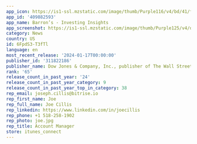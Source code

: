 ```yaml
---
app_icon: https://is1-ssl.mzstatic.com/image/thumb/Purple116/v4/bd/41/fc/bd41fcd5-6307-e036-92c3-fd60abf7fc03/AppIcon-0-0-1x_U007emarketing-0-7-0-85-220.png/1024x1024bb.png
app_id: '409882593'
app_name: Barron’s - Investing Insights
app_screenshot: https://is1-ssl.mzstatic.com/image/thumb/Purple125/v4/d9/a5/8b/d9a58baf-31d1-6ede-814d-7730fc8cb09f/40e4cd9a-5634-4348-a9af-e22b06b87177_01_1242_x_2688-iphone_xs_max.jpg/1242x2688bb.png
category: News
country: US
id: 6FpdS3-T3fTl
language: en
most_recent_release: '2024-01-17T00:00:00'
publisher_id: '311822186'
publisher_name: Dow Jones & Company, Inc., publisher of The Wall Street Journal.
rank: '65'
release_count_in_past_year: '24'
release_count_in_past_year_category: 9
release_count_in_past_year_top_in_category: 38
rep_email: joseph.cillis@bitrise.io
rep_first_name: Joe
rep_full_name: Joe Cillis
rep_linkedin: https://www.linkedin.com/in/joecillis
rep_phone: +1 518-258-1902
rep_photo: joe.jpg
rep_title: Account Manager
store: itunes_connect
---
```

